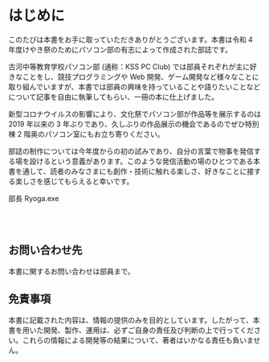 # はじめに

このたびは本書をお手に取っていただきありがとうございます。本書は令和 4 年度けやき祭のためにパソコン部の有志によって作成された部誌です。

古河中等教育学校パソコン部 (通称：KSS PC Club) では部員それぞれが主に好きなことをし、競技プログラミングや Web 開発、ゲーム開発など様々なことに取り組んでいますが、本書では部員の興味を持っていることや語りたいことなどについて記事を自由に執筆してもらい、一冊の本に仕上げました。

新型コロナウイルスの影響により、文化祭でパソコン部が作品等を展示するのは 2019 年以来の 3 年ぶりであり、久しぶりの作品展示の機会であるのでぜひ特別棟 2 階奥のパソコン室にもお立ち寄りください。

部誌の制作については今年度からの初の試みであり、自分の言葉で物事を発信する場を設けるという意義があります。このような発信活動の場のひとつである本書を通して、読者のみなさまにも創作・技術に触れる楽しさ、好きなことに接する楽しさを感じてもらえると幸いです。

<span class="author">部長 Ryoga.exe</span>

<br />
<br />

## お問い合わせ先

本書に関するお問い合わせは部員まで。

## 免責事項

本書に記載された内容は、情報の提供のみを目的としています。したがって、本書を用いた開発、製作、運用は、必ずご自身の責任及び判断の上で行ってください。これらの情報による開発等の結果について、著者はいかなる責任も負いません。
